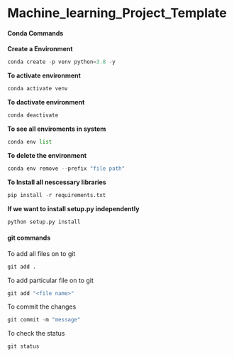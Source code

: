 # Machine_learning_Project_Template
#### Conda Commands
**Create a Environment**
```py
conda create -p venv python=3.8 -y
```

**To activate environment**
```py
conda activate venv
```

**To dactivate environment**
```py
conda deactivate
```

**To see all enviroments in system**
```py
conda env list
```

**To delete the environment**
```py
conda env remove --prefix "file path"
```

**To Install all nescessary libraries**
```py
pip install -r requirements.txt
```

**If we want to install setup.py independently**
```py
python setup.py install
```

#### git commands
To add all files on to git 
```py
git add .
```

To add particular file on to git
```py
git add "<file name>"
```

To commit the changes 
```py
git commit -m "message"
```

To check the status 
```py
git status
```
